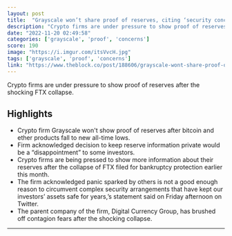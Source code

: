 ```yaml
---
layout: post
title:  "Grayscale won’t share proof of reserves, citing ‘security concerns’"
description: "Crypto firms are under pressure to show proof of reserves after the shocking FTX collapse."
date: "2022-11-20 02:49:58"
categories: ['grayscale', 'proof', 'concerns']
score: 190
image: "https://i.imgur.com/itsVvcH.jpg"
tags: ['grayscale', 'proof', 'concerns']
link: "https://www.theblock.co/post/188606/grayscale-wont-share-proof-of-reserves-citing-security-concerns"
---
```


Crypto firms are under pressure to show proof of reserves after the shocking FTX collapse.

## Highlights

- Crypto firm Grayscale won't show proof of reserves after bitcoin and ether products fall to new all-time lows.
- Firm acknowledged decision to keep reserve information private would be a “disappointment” to some investors.
- Crypto firms are being pressed to show more information about their reserves after the collapse of FTX filed for bankruptcy protection earlier this month.
- The firm acknowledged panic sparked by others is not a good enough reason to circumvent complex security arrangements that have kept our investors’ assets safe for years,’s statement said on Friday afternoon on Twitter.
- The parent company of the firm, Digital Currency Group, has brushed off contagion fears after the shocking collapse.

---
